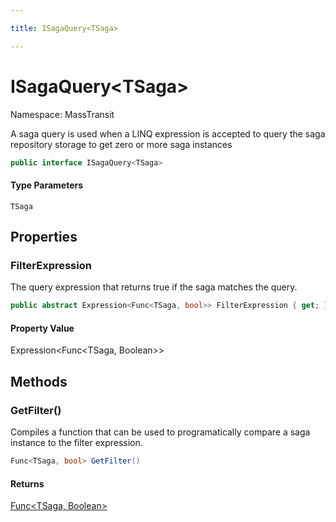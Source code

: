 ```yaml
---

title: ISagaQuery<TSaga>

---
```


# ISagaQuery\<TSaga\>

Namespace: MassTransit

A saga query is used when a LINQ expression is accepted to query
 the saga repository storage to get zero or more saga instances

```csharp
public interface ISagaQuery<TSaga>
```

#### Type Parameters

`TSaga`<br/>

## Properties

### **FilterExpression**

The query expression that returns true if the saga
 matches the query.

```csharp
public abstract Expression<Func<TSaga, bool>> FilterExpression { get; }
```

#### Property Value

Expression\<Func\<TSaga, Boolean\>\><br/>

## Methods

### **GetFilter()**

Compiles a function that can be used to programatically
 compare a saga instance to the filter expression.

```csharp
Func<TSaga, bool> GetFilter()
```

#### Returns

[Func\<TSaga, Boolean\>](https://learn.microsoft.com/en-us/dotnet/api/system.func-2)<br/>
